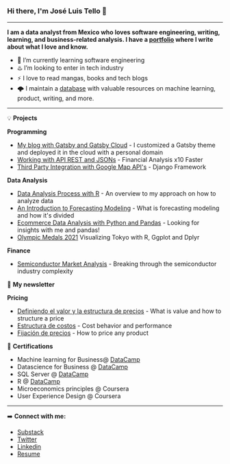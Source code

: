 ### Hi there, I'm José Luis Tello 👋 

---

**I am a data analyst from Mexico who loves software engineering, writing, learning, and business-related analysis. I have a [portfolio](https://joseluistello.github.io/) where I write about what I love and know.**

- 🌱 I’m currently learning software engineering
- ♨️ I’m looking to enter in tech industry
- ⚡ I love to read mangas, books and tech blogs
- 🌩️ I maintain a [database](https://www.notion.so/joseluistello/resources-3b96a11183d342b889c95e9bcb1e0c7f) with valuable resources on machine learning, product, writing, and more.

---

💡 **Projects**

**Programming**
- [My blog with Gatsby and Gatsby Cloud](https://joseluistello.live/) - I customized a Gatsby theme and deployed it in the cloud with a personal domain
- [Working with API REST and JSONs](https://joseluistello.github.io/python/2021/09/04/financial-api.html) - Financial Analysis x10 Faster
- [Third Party Integration with Google Map API's](https://github.com/joseluistello/Django_Google_API) - Django Framework 

**Data Analysis** 

- [Data Analysis Process with R](https://joseluistello.github.io/r/2021/07/12/data-analysis-process.html) - An overview to my approach on how to analyze data 
- [An Introduction to Forecasting Modeling](https://joseluistello.github.io/r/2021/05/22/forecasting_mexico_GDPPC.html/) -  What is forecasting modeling and how it's divided
- [Ecommerce Data Analysis with Python and Pandas](https://joseluistello.github.io/python/2021/08/17/python-data-analysis.html) - Looking for insights with me and pandas!
- [Olympic Medals 2021](https://joseluistello.github.io/r/2021/08/09/datavisualization-medals-tokyo2021.html) Visualizing Tokyo with R, Ggplot and Dplyr


**Finance** 

- [Semiconductor Market Analysis](https://joseluistello.github.io/r/2021/06/28/semiconductors-part1.html) - Breaking through the semiconductor industry complexity 


📙 **My newsletter**

**Pricing**

- [Definiendo el valor y la estructura de precios](https://joseluistello.substack.com/p/valor-y-estructura-de-precios) - What is value and how to structure a price
- [Estructura de costos](https://joseluistello.substack.com/p/estructura-de-costos) - Cost behavior and performance 
- [Fijación de precios](https://joseluistello.substack.com/p/fijacin-de-precios) - How to price any product

📝 **Certifications**

* Machine learning for Business@ [DataCamp](https://www.datacamp.com/statement-of-accomplishment/course/fa94eaac8baff3b1f52c3da97afab7aec28a3086)
* Datascience for Business @ [DataCamp](https://www.datacamp.com/statement-of-accomplishment/course/84fb887d77564f69ca9ab75a1d2a61f8ed7b8e02)
* SQL Server @ [DataCamp](https://www.datacamp.com/statement-of-accomplishment/course/d4220a7a486a1662c9a2c942c64fbd6683b8cb22)
* R @ [DataCamp](https://www.datacamp.com/statement-of-accomplishment/course/1e3fbdb8de798fb4897bf2e97e9f53d59828086b)
* Microeconomics principles @ Coursera
* User Experience Design @ Coursera

---

➡️ **Connect with me:**

* [Substack ](https://joseluistello.substack.com/)
* [Twitter](https://twitter.com/jotaele_tello)
* [Linkedin](https://www.linkedin.com/in/joseluistello/)
* [Resume](https://www.notion.so/joseluistello/resume-908176d50910492f82bb0c2c50150406)






